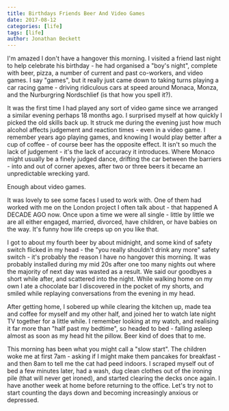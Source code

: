 ```yaml
---
title: Birthdays Friends Beer And Video Games
date: 2017-08-12
categories: [life]
tags: [life]
author: Jonathan Beckett
---
```


I'm amazed I don't have a hangover this morning. I visited a friend last night to help celebrate his birthday - he had organised a "boy's night", complete with beer, pizza, a number of current and past co-workers, and video games. I say "games", but it really just came down to taking turns playing a car racing game - driving ridiculous cars at speed around Monaca, Monza, and the Nurburgring Nordschlief (is that how you spell it?).

It was the first time I had played any sort of video game since we arranged a similar evening perhaps 18 months ago. I surprised myself at how quickly I picked the old skills back up. It struck me during the evening just how much alcohol affects judgement and reaction times - even in a video game. I remember years ago playing games, and knowing I would play better after a cup of coffee - of course beer has the opposite effect. It isn't so much the lack of judgement - it's the lack of accuracy it introduces. Where Monaco might usually be a finely judged dance, drifting the car between the barriers - into and out of corner apexes, after two or three beers it became an unpredictable wrecking yard.

Enough about video games.

It was lovely to see some faces I used to work with. One of them had worked with me on the London project I often talk about - that happened A DECADE AGO now. Once upon a time we were all single - little by little we are all either engaged, married, divorced, have children, or have babies on the way. It's funny how life creeps up on you like that.

I got to about my fourth beer by about midnight, and some kind of safety switch flicked in my head - the "you really shouldn't drink any more" safety switch - it's probably the reason I have no hangover this morning. It was probably installed during my mid 20s after one too many nights out where the majority of next day was wasted as a result. We said our goodbyes a short while after, and scattered into the night. While walking home on my own I ate a chocolate bar I discovered in the pocket of my shorts, and smiled while replaying conversations from the evening in my head.

After getting home, I sobered up while clearing the kitchen up, made tea and coffee for myself and my other half, and joined her to watch late night TV together for a little while. I remember looking at my watch, and realising it far more than "half past my bedtime", so headed to bed - falling asleep almost as soon as my head hit the pillow. Beer kind of does that to me.

This morning has been what you might call a "slow start". The children woke me at first 7am - asking if I might make them pancakes for breakfast - and then 8am to tell me the cat had peed indoors. I scraped myself out of bed a few minutes later, had a wash, dug clean clothes out of the ironing pile (that will never get ironed), and started clearing the decks once again. I have another week at home before returning to the office. Let's try not to start counting the days down and becoming increasingly anxious or depressed.